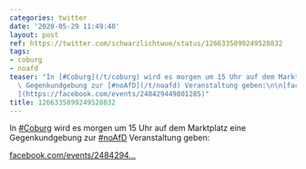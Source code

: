 ```yaml
---
categories: twitter
date: '2020-05-29 11:49:40'
layout: post
ref: https://twitter.com/schwarzlichtwue/status/1266335899249528832
tags:
- coburg
- noafd
teaser: "In [#Coburg](/t/coburg) wird es morgen um 15 Uhr auf dem Marktplatz eine\
  \ Gegenkundgebung zur [#noAfD](/t/noafd) Veranstaltung geben:\n\n[facebook.com/events/2484294\u2026\
  ](https://facebook.com/events/248429449801285)"
title: 1266335899249528832
---
```

In [#Coburg](/t/coburg) wird es morgen um 15 Uhr auf dem Marktplatz eine Gegenkundgebung zur [#noAfD](/t/noafd) Veranstaltung geben:

[facebook.com/events/2484294…](https://facebook.com/events/248429449801285)